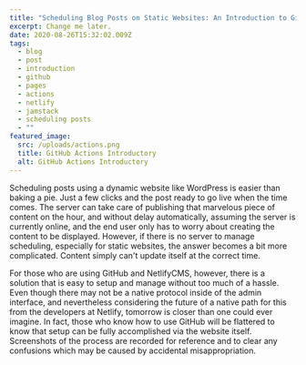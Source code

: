 ```yaml
---
title: "Scheduling Blog Posts on Static Websites: An Introduction to GitHub Actions"
excerpt: Change me later.
date: 2020-08-26T15:32:02.009Z
tags:
  - blog
  - post
  - introduction
  - github
  - pages
  - actions
  - netlify
  - jamstack
  - scheduling posts
  - ""
featured_image:
  src: /uploads/actions.png
  title: GitHub Actions Introductory
  alt: GitHub Actions Introductory
---
```

Scheduling posts using a dynamic website like WordPress is easier than baking a pie. Just a few clicks and the post ready to go live when the time comes. The server can take care of publishing that marvelous piece of content on the hour, and without delay automatically, assuming the server is currently online, and the end user only has to worry about creating the content to be displayed. However, if there is no server to manage scheduling, especially for static websites, the answer becomes a bit more complicated. Content simply can't update itself at the correct time.

For those who are using GitHub and NetlifyCMS, however, there is a solution that is easy to setup and manage without too much of a hassle. Even though there may not be a native protocol inside of the admin interface, and nevertheless considering the future of a native path for this from the developers at Netlify, tomorrow is closer than one could ever imagine. In fact, those who know how to use GitHub will be flattered to know that setup can be fully accomplished via the website itself. Screenshots of the process are recorded for reference and to clear any confusions which may be caused by accidental misappropriation.